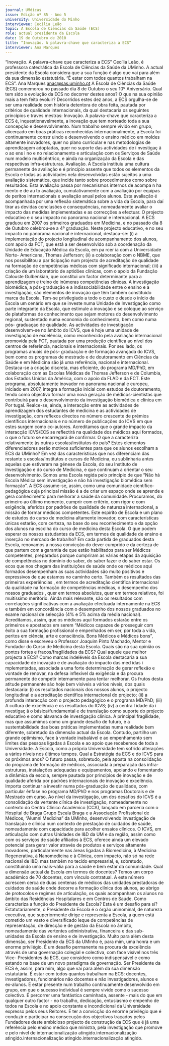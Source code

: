 ```yaml
---
journal: UMdicas
issue: Edição nº 85 - Ano 5
university: Universidade do Minho
interviewee: Cecília Leão
topic: A Escola de Ciências da Saúde (ECS)
role: actual presidente da Escola
date: 19 de Outubro de 2010
title: “Inovação. A palavra-chave que caracteriza a ECS”
interviewer: Ana Marques
---
```



“Inovação. A palavra-chave que caracteriza a ECS”
Cecília Leão, é professora catedrática da Escola de Ciências da
Saúde da UMinho. A actual presidente da Escola considera que a
sua função é algo que vai para além da sua dimensão estatutária.
“É estar com todos quantos trabalham na ECS”.
Ana Marques
anac@sas.uminho.pt
A Escola de Ciências da Saúde (ECS)
comemorou no passado dia 8 de
Outubro o seu 10º Aniversário. Qual
tem sido a evolução da ECS no
decorrer destes anos? O que na sua
opinião mais a tem feito evoluir?
Decorridos estes dez anos, a ECS
orgulha-se de ser uma realidade com
história detentora de obra feita,
pautada por critérios de qualidade
internacionais, da qual destacaria os
seguintes princípios e traves mestras: 
Inovação. A palavra-chave que
caracteriza a ECS é,
inquestionavelmente, a inovação que
tem norteado toda a sua concepção e
desenvolvimento. Num trabalho
sempre vivido em grupo, alicerçado
em boas práticas reconhecidas
internacionalmente, a Escola foi
continuamente constr uindo e
desenvolvendo o ensino médico em
moldes altamente inovadores, quer no
plano curricular e nas metodologias
de aprendizagem adoptadas, quer no
suporte das actividades de
i nvestigaç ã o ao ens i no e no
relacionamento e articulação com os
Serviços de Saúde num modelo
multicêntrico, e ainda na organização
da Escola e das respectivas infra-estruturas. Avaliação. A Escola
instituiu uma cultura permanente de
avaliação e é princípio assente que
todos os elementos da Escola e todas
as actividades nela desenvolvidas
estão sujeitos a uma avaliação
sistemática, que incide tanto sobre
procedimentos como sobre
resultados. Esta avaliação passa por
mecanismos internos de
acompa n ha mento e de au to avaliação, cumulativamente com a
avaliação por equipas de peritos
internacionais e avaliação anual pelos
alunos. Esta avaliação é
acompanhada por uma reflexão
sistemática sobre a vida da Escola,
para daí tirar as devidas conclusões e
consequências, nomeadamente
avaliar o impacto das medidas
implementadas e as correcções a
efectuar. O projecto educativo e o seu
impacto no panorama nacional e
internacional. A ECS graduou em 2007
os primeiros graduados em Medicina,
e no passado dia 8 de Outubro
celebrou-se a 4ª graduação. Neste
projecto educativo, e no seu impacto
no panorama nacional e internacional,
destaca-se: (i) a implementação do
projecto longitudinal de
acompanhamento dos alunos, com
apoio da FCT, que está a ser
desenvolvido sob a coordenação da
Unidade de Educação Médica da
Escola, em pa rcer ia com a
Universidade Norte- Americana,
Thomas Jefferson; (ii) a colaboração
com o NBME, que nos possibilitou a
par ticipação num projecto de
acreditação de qualidade na formação
de competências médicas com
significado internacional; (iii) a
criação de um laboratório de aptidões
clínicas, com o apoio da Fundação
Calouste Gulbenkian, que constitui um
factor determinante para a
aprendizagem e treino de inúmeras
competências clínicas. A investigação
biomédica, a pós-graduação e a
indissociabilidade entre o ensino e a
investigação, são elementos de
inovação que têm também
constituído marca da Escola. Tem-se
privilegiado a todo o custo e desde o
início da Escola um cenário em que se
investe numa Unidade de
Investigação como parte integrante
da Escola, que estimule a inovação e
se coloque ao serviço de plataformas
de conhecimento que sejam motores
do desenvolvimento regional,
sustentado numa economia do
conhecimento, bem como numa pós-
graduaçao de qualidade. As
actividades de investigação
desenvolvem-se no âmbito do ICVS,
que é hoje uma unidade de
investigação de excelência, como
reconhecido pela avaliação
internacional promovida pela FCT,
pautada por uma produção científica
ao nível dos centros de referência,
nacionais e internacionais. Por seu
lado, os programas anuais de pós-
graduação e de formação avançada
do ICVS, bem como os programas de
mestrado e de doutoramento em
Ciências da Saúde e em Medicina são
já uma referência, nacional e
internacional. Destaca-se a criação
discreta, mas eficiente, do programa
MD/PhD, em colaboração com as
Escolas Médicas de Thomas Jefferson
e de Columbia, dos Estados Unidos da
América, com o apoio da FLAD e da FCT.
Este programa, absolutamente
inovador no panorama nacional e
europeu, iniciado em 2007, integra a
formação inicial com estudos de
doutoramento, tendo como objectivo
formar uma nova geração de
médicos-cientistas que contribuirá
para o desenvolvimento da
investigação biomédica e clínica em
Por tugal. Realce-se, ainda, a
interacção entre as actividades de
aprendizagem dos estudantes de
medicina e as actividades de
investigação, com reflexos directos no
número crescente de prémios
científicos internacionais e no número
de publicações do ICVS em que estes
surgem como co-autores.
Acreditamos que o grande impacto da
interacção ICVS/ECS se reflectirá na
qualidade dos médicos aqui
formados, o que o futuro se
encarregará de confirmar.
O que a caracteriza relativamente às
outras escolas/institutos do país?
Estes elementos diferenciadores
serão motivos suficientes para que
os alunos escolham a ECS da
UMinho?
Em vez das características que nos
diferenciam das restante s
escolas/institutos e cursos de
Medicina, eu sublinharia antes
aquelas que estiveram na génese da
Escola, do seu Instituto de 
Investigação e do curso de Medicina, e
que continuam a orientar o seu
desenvolvimento. Somos uma Escola
regida pelo princípio de que “Não há
Escola Médica sem investigação e não
há investigação biomédica sem
formação”. A ECS assume-se, assim,
como uma comunidade científico-
pedagógica cuja principal missão é a
de criar um espaço onde se aprende e
gera conhecimento para melhorar a
saúde da comunidade. Procuramos,
do primeiro ao último momento,
cumprir com critério, com rigor e com
exigência, aferidos por padrões de
qualidade de natureza internacional, a
missão de formar médicos
competentes. Este espírito de Escola
e um plano de estudos do curso de
medicina altamente inovador, com
características únicas estarão, com
certeza, na base do seu
reconhecimento e da opção dos
alunos na escolha do curso de
medicina desta Escola.
O que podem esperar os nossos
estudantes da ECS, em termos de
qualidade de ensino e inserção no
mercado de trabalho?
Em cada partida de graduados desta
Escola, renovamos a nossa convicção
do dever cumprido e da certeza de que
partem com a garantia de que estão
habilitados para ser Médicos
competentes, preparados porque
cumpriram as várias etapas da
aquisição de competências no
domínio do saber, do saber fazer e do
saber estar. Os ecos que nos chegam
das instituições de saúde onde os
médicos aqui formados
desempenham as suas actividades
são muito positivos e expressivos de
que estamos no caminho certo.
Também os resultados das primeiras
experiências , em termos de
acreditação científica internacional da
qualidade na formação de
competências médicas, o
desempenho dos nossos graduados ,
quer em termos absolutos, quer em
termos relativos, foi muitíssimo
meritório. Ainda mais relevante, são
os resultados com correlações
significativas com a avaliação
efectuada internamente na ECS e
também em concordância com o
desempenho dos nossos graduados
no exame nacional de selecção (4% e
5% acima da média nacional).
Acreditamos, assim, que os médicos
aqui formados estarão entre os
primeiros e apostados em serem
“Médicos capazes de prosseguir com
êxito a sua formação profissional e
empenhados em ser, por toda a vida,
peritos em ciência, arte e consciência.
Bons Médicos e Médicos bons”, como
disse e escreveu o Professor Joaquim
Pinto Machado, Mentor e Fundador do
Curso de Medicina desta Escola.
Quais são na sua opinião os pontos
fortes e fracos/fragilidades da ECS?
Qual aquele que melhor projecta a
ECS?
Como marcas indeléveis da Escola
destacaria a sua capacidade de
inovação e de avaliação do impacto
das med idas i mplementadas,
associada a uma forte determinação
de gerar reflexão e vontade de renovar,
na defesa inflexível da exigência e da
procura permanente de competir
internamente para tentar melhorar. Os
frutos desta atitude permanente são
hoje bem visíveis a vários níveis, dos
quais destacaria: (i) os resultados
nacionais dos nossos alunos, o
projecto longitudinal e a acreditação
científica internacional do projecto;
(ii) a profunda interacção com o
projecto pedagógico e o programa
MD/PhD; (iii) A cultura de excelência e
os resultados do ICVS; (iv) a
centra l idade da i nvestigaç ã o
básica/fundamental e de translação
como suporte do projecto educativo e
como alavanca de investigação
clínica.
A principal fragilidade, mas que
assumimos como um grande desafio
de futuro, é a sustentabilidade das
boas práticas implementadas numa
realidade bem diferente, sobretudo da
dimensão actual da Escola. Contudo,
partilho um grande optimismo, face à
vontade inabalável e ao
empenhamento sem limites das
pessoas ligadas à Escola e ao apoio
que recebemos de toda a
Universidade.
A Escola, como a própria
Universidade tem sofrido alterações
a vários níveis nos últimos tempos.
Qual a Estratégia da ECS e do ICVS
para os próximos anos?
O futuro passa, sobretudo, pela aposta
na consolidação do programa de
formação de médicos, associada à
preparação das infra-estruturas,
instalações adequadas e
equipamentos, apoiando e
fomentando a dinâmica da escola,
sempre pautada por princípios de
inovação e de qualidade aferida por
padrões internacionais de inovação e
excelência. Importa continuar a
investir numa pós-graduação de
qualidade, com particular ênfase no
programa MD/PhD e nos programas
Doutorais e de Mestrado em curso. Ao
nível da investigação, um dos desafios
do ICVS é a consolidação da vertente
clínica de investigação,
nomeadamente no contexto do Centro
Clínico Académico (CCA), lançado em
parceria com o Hospital de Braga
Grupo Escala Braga e a Associação
Profissional de Médicos, “Alumni
Medicina” da UMinho, desenvolvendo
investigação de translação e clínica
num contexto de prestação de
cuidados de saúde, nomeadamente
com capacidade para acolher ensaios
clínicos. O ICVS, em articulação com
outras Unidades de I&D da UM e da
região, assim como com os serviços
de saúde afiliados à ECS, oferece
ainda um elevado potencial para gerar
valor através de produtos e serviços
altamente inovadores,
particularmente nas áreas ligadas à
Biomedicina, à Medicina
Regenerativa, à Nanomedicina e à
Clínica, com impacto, não só na rede
nacional de I&D, mas também no
tecido empresarial, e, sobretudo,
constituindo uma mais-valia para a
saúde e bem estar da comunidade.
Qual a dimensão actual da Escola em
termos de docentes?
Temos um corpo académico de 70
docentes, com vínculo contratual. A
este número acrescem cerca de duas
centenas de médicos das unidades
prestadoras de cuidados de saúde
onde decorre a formação clínica dos
alunos, ao abrigo de protocolos e
regimes de articulação, os quais
acompanham os alunos no âmbito
das Residências Hospitalares e em
Centros de Saúde.
Como caracteriza a função do
Presidente de Escola? Esta é um
desafio para si?
Estatutariamente, o Presidente da
Escola é o órgão uninominal, de
natureza executiva, que
superiormente dirige e representa a
Escola, a quem está cometido um
vasto e diversificado leque de
competências de representação, de
direcção e de gestão da Escola no
âmbito, nomeadamente das vertentes
administrativa, financeira e das sub-
unidades da Escola de ensino e de
investigação.
Muito para além desta dimensão, ser
Presidente da ECS da UMinho é, para
mim, uma honra e um enorme
privilégio. É um desafio permanente
na procura da excelência através de
uma governação colegial e colectiva,
com face visível nos três Vice-
Presidentes da ECS, que considero
como indispensável e como estando
na base de um novo paradigma de
governação. Ser Presidente da ECS é,
assim, para mim, algo que vai para
além da sua dimensão estatutária. É
estar com todos quantos trabalham
na ECS: docentes, investigadores,
funcionários não docentes e não
investigadores, alunos e ex-alunos. É
estar presente num trabalho
continuamente desenvolvido em
grupo, em que o sucesso individual é
sempre vivido como o sucesso
colectivo. É percorrer uma fantástica
caminhada, assente - mais do que em
qualquer outro factor - no trabalho,
dedicação, entusiasmo e empenho de
todos na Escola e no apoio constante e
incondicional da Universidade
expresso pelos seus Reitores. É ter a
convicção do enorme privilégio que é
conduzir e participar na consecução
dos objectivos traçados pelos
Fundadores deste ambicioso projecto
de construção da ECS que é já uma
referência pelo ensino médico que
ministra, pela investigação que
promove e pelo nível de
internacionalização atingido.internacionalização atingido.internacionalização atingido.internacionalização atingido.